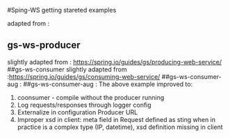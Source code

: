 #Sping-WS getting stareted examples

adapted from :

## gs-ws-producer 
slightly adapted from : https://spring.io/guides/gs/producing-web-service/
##gs-ws-consumer 
slightly adapted from :https://spring.io/guides/gs/consuming-web-service/
##gs-ws-consumer-aug :
##gs-ws-consumer-aug : 
The above example improved to:
1. coonsumer - compile without the producer running
2. Log requests/responses through logger config
3. Externalize in configuration Producer URL 
4. Improper xsd in client: meta field in Request defined as sting when in practice is a complex type (IP, datetime), xsd definition missing in client
